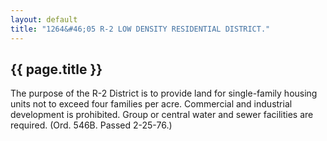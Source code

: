 ```yaml
---
layout: default 
title: "1264&#46;05 R-2 LOW DENSITY RESIDENTIAL DISTRICT."
---
```


{{ page.title }}
----------------

The purpose of the R-2 District is to provide land for single-family
housing units not to exceed four families per acre. Commercial and
industrial development is prohibited. Group or central water and sewer
facilities are required. (Ord. 546B. Passed 2-25-76.)
